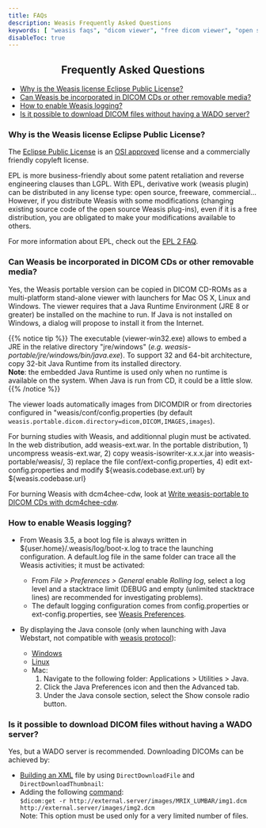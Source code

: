 ```yaml
---
title: FAQs
description: Weasis Frequently Asked Questions
keywords: [ "weasis faqs", "dicom viewer", "free dicom viewer", "open source dicom viewer", "weasis dicom viewer",  "multi-platform dicom viewer", "dicom", "pacs", "pacs viewer" ]
disableToc: true
---
```


## <center>Frequently Asked Questions</center>

 - [Why is the Weasis license Eclipse Public License?](#why-is-the-weasis-license-eclipse-public-license)
 - [Can Weasis be incorporated in DICOM CDs or other removable media?](#can-weasis-be-incorporated-in-dicom-cds-or-other-removable-media)
 - [How to enable Weasis logging?](#how-to-enable-weasis-logging)
 - [Is it possible to download DICOM files without having a WADO server?](#is-it-possible-to-download-dicom-files-without-having-a-wado-server)

### Why is the Weasis license Eclipse Public License? ###
The [Eclipse Public License](http://www.eclipse.org/legal/epl-v20.html) is an [OSI approved](http://www.opensource.org) license and a commercially friendly copyleft license.

EPL is more business-friendly about some patent retaliation and reverse engineering clauses than LGPL. With EPL, derivative work (weasis plugin) can be distributed in any license type: open source, freeware, commercial... However, if you distribute Weasis with some modifications (changing existing source code of the open source Weasis plug-ins), even if it is a free distribution, you are obligated to make your modifications available to others.

For more information about EPL, check out the [EPL 2 FAQ](http://www.eclipse.org/legal/epl-2.0/faq.php).

### Can Weasis be incorporated in DICOM CDs or other removable media? ###
Yes, the Weasis portable version can be copied in DICOM CD-ROMs as a multi-platform stand-alone viewer with launchers for Mac OS X, Linux and Windows. The viewer requires that a Java Runtime Environment (JRE 8 or greater) be installed on the machine to run. If Java is not installed on Windows, a dialog will propose to install it from the Internet.

{{% notice tip %}}
The executable (viewer-win32.exe) allows to embed a JRE in the relative directory "jre/windows" (_e.g. weasis-portable/jre/windows/bin/java.exe_). To support 32 and 64-bit architecture, copy 32-bit Java Runtime from its installed directory.<br>
**Note**: the embedded Java Runtime is used only when no runtime is available on the system. When Java is run from CD, it could be a little slow.
{{% /notice %}}

The viewer loads automatically images from DICOMDIR or from directories configured in "weasis/conf/config.properties (by default `weasis.portable.dicom.directory=dicom,DICOM,IMAGES,images`).

For burning studies with Weasis, and additionnal plugin must be activated. In the web distribution, add weasis-ext.war. In the portable distribution, 1) uncompress weasis-ext.war, 2) copy weasis-isowriter-x.x.x.jar into weasis-portable/weasis/, 3) replace the file conf/ext-config.properties, 4) edit ext-config.properties and modify ${weasis.codebase.ext.url} by ${weasis.codebase.url}

For burning Weasis with dcm4chee-cdw, look at [Write weasis-portable to DICOM CDs with dcm4chee-cdw](../old/dcm4chee/#write-weasis-portable-to-dicom-cds-with-dcm4chee-cdw).

### How to enable Weasis logging? ###

* From Weasis 3.5, a boot log file is always written in ${user.home}/.weasis/log/boot-x.log to trace the launching configuration. A default.log file in the same folder can trace all the Weasis activities; it must be activated:
    - From *File > Preferences > General* enable *Rolling log*, select a log level and a stacktrace limit (DEBUG and empty (unlimited stacktrace lines) are recommended for investigating problems).
    - The default logging configuration comes from config.properties or ext-config.properties, see [Weasis Preferences](../basics/customize/preferences).

* By displaying the Java console (only when launching with Java Webstart, not compatible with [weasis protocol](../getting-started/weasis-protocol)):
    * [Windows](http://www.java.com/en/download/help/javaconsole.xml)
    * [Linux](http://www.java.com/en/download/help/enable_console_linux.xml)
    *  Mac:
        1. Navigate to the following folder: Applications > Utilities > Java.
        1. Click the Java Preferences icon and then the Advanced tab.
        1. Under the Java console section, select the Show console radio button.

### Is it possible to download DICOM files without having a WADO server? ###
Yes, but a WADO server is recommended. Downloading DICOMs can be achieved by:

- [Building an XML](../basics/customize/integration/#build-an-xml-manifest-no-wado-server) file by using `DirectDownloadFile` and `DirectDownloadThumbnail`:
- Adding the following [command](../basics/commands/#dicom-get):<br>
    `$dicom:get -r http://external.server/images/MRIX_LUMBAR/img1.dcm  http://external.server/images/img2.dcm`<br>
    Note: This option must be used only for a very limited number of files.
<br>

